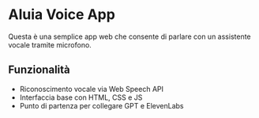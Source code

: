 # Aluia Voice App

Questa è una semplice app web che consente di parlare con un assistente vocale tramite microfono.

## Funzionalità

- Riconoscimento vocale via Web Speech API
- Interfaccia base con HTML, CSS e JS
- Punto di partenza per collegare GPT e ElevenLabs
